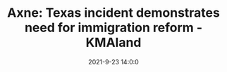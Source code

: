 ---
"title": "Axne: Texas incident demonstrates need for immigration reform - KMAland"
"date": "2021-9-23 14:0:0"
"feed_name": "GOOGLENEWSCONSTRUCTION"
"feed_website": "https://news.google.com/search?q=construction%2Bincident&hl=en-US&gl=US&ceid=US:en"
"feed_rss": "https://news.google.com/rss/search?q=construction%2Bincident&hl=en-US&gl=US&ceid=US:en"
"link": "https://www.kmaland.com/news/axne-texas-incident-demonstrates-need-for-immigration-reform/article_0af9c0e0-1c69-11ec-80e8-1bd7c640fb0f.html"
"file": "_posts/2021-1-1-0fb94924f520bf396a4942cd2152d35860b4e9a3.md"
"accident": "1"
"drilling": "0"
"dead": "0"
"injured": "0"
"where": "unknown site"
---